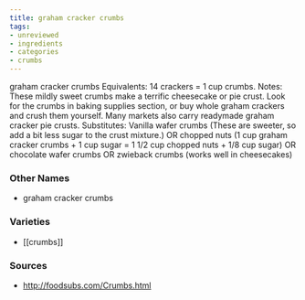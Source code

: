 ```yaml
---
title: graham cracker crumbs
tags:
- unreviewed
- ingredients
- categories
- crumbs
---
```

graham cracker crumbs Equivalents: 14 crackers = 1 cup crumbs. Notes: These mildly sweet crumbs make a terrific cheesecake or pie crust. Look for the crumbs in baking supplies section, or buy whole graham crackers and crush them yourself. Many markets also carry readymade graham cracker pie crusts. Substitutes: Vanilla wafer crumbs (These are sweeter, so add a bit less sugar to the crust mixture.) OR chopped nuts (1 cup graham cracker crumbs + 1 cup sugar = 1 1/2 cup chopped nuts + 1/8 cup sugar) OR chocolate wafer crumbs OR zwieback crumbs (works well in cheesecakes)

### Other Names

* graham cracker crumbs

### Varieties

* [[crumbs]]

### Sources
* http://foodsubs.com/Crumbs.html
